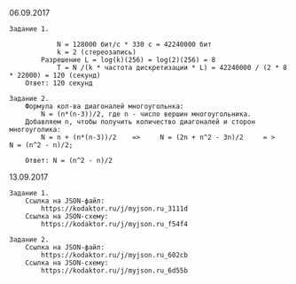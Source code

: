 06.09.2017

	Задание 1.
	
				N = 128000 бит/с * 330 с = 42240000 бит
				k = 2 (стереозапись)
			Разрешение L = log(k)(256) = log(2)(256) = 8
				T = N /(k * частота дискретизации * L) = 42240000 / (2 * 8 * 22000) = 120 (секунд)
		Ответ: 120 секунд

	Задание 2.
		Формула кол-ва диагоналей многоугольнка:
			N = (n*(n-3))/2, где n - число вершин многоугольника.
		Добавляем n, чтобы получить количество диагоналей и сторон многоуголика:		
			N = n + (n*(n-3))/2    =>     N = (2n + n^2 - 3n)/2     = >       N = (n^2 - n)/2;

		Ответ: N = (n^2 - n)/2


13.09.2017

	Задание 1.
		Ссылка на JSON-файл:
			https://kodaktor.ru/j/myjson.ru_3111d
		Ссылка на JSON-схему:
			https://kodaktor.ru/j/myjson.ru_f54f4

	Задание 2.
		Ссылка на JSON-файл:
			https://kodaktor.ru/j/myjson.ru_602cb
		Ссылка на JSON-схему:
			https://kodaktor.ru/j/myjson.ru_6d55b
